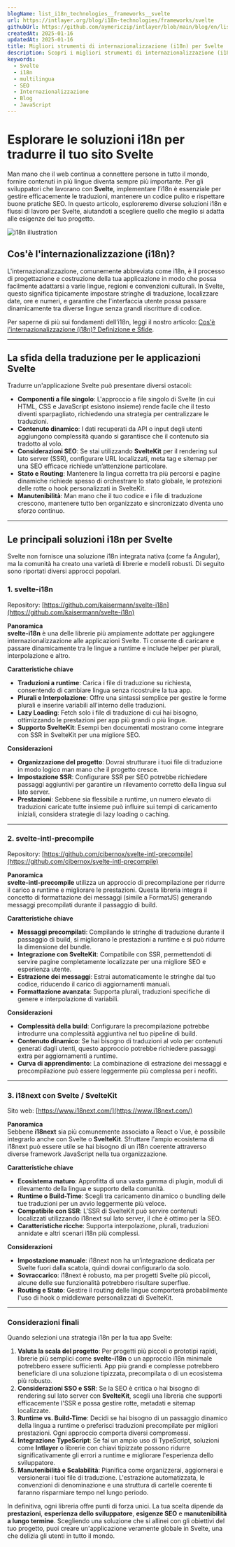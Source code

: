 ```yaml
---
blogName: list_i18n_technologies__frameworks__svelte
url: https://intlayer.org/blog/i18n-technologies/frameworks/svelte
githubUrl: https://github.com/aymericzip/intlayer/blob/main/blog/en/list_i18n_technologies/frameworks/svelte.md
createdAt: 2025-01-16
updatedAt: 2025-01-16
title: Migliori strumenti di internazionalizzazione (i18n) per Svelte
description: Scopri i migliori strumenti di internazionalizzazione (i18n) per Svelte per affrontare i sfide di traduzione, migliorare la ricerca sul web e fornire un'esperienza web globale senza problemi.
keywords:
  - Svelte
  - i18n
  - multilingua
  - SEO
  - Internazionalizzazione
  - Blog
  - JavaScript
---
```


# Esplorare le soluzioni i18n per tradurre il tuo sito Svelte

Man mano che il web continua a connettere persone in tutto il mondo, fornire contenuti in più lingue diventa sempre più importante. Per gli sviluppatori che lavorano con **Svelte**, implementare l’i18n è essenziale per gestire efficacemente le traduzioni, mantenere un codice pulito e rispettare buone pratiche SEO. In questo articolo, esploreremo diverse soluzioni i18n e flussi di lavoro per Svelte, aiutandoti a scegliere quello che meglio si adatta alle esigenze del tuo progetto.

![i18n illustration](https://github.com/aymericzip/intlayer/blob/main/blog/assets/i18n.webp)

## Cos'è l'internazionalizzazione (i18n)?

L'internazionalizzazione, comunemente abbreviata come i18n, è il processo di progettazione e costruzione della tua applicazione in modo che possa facilmente adattarsi a varie lingue, regioni e convenzioni culturali. In Svelte, questo significa tipicamente impostare stringhe di traduzione, localizzare date, ore e numeri, e garantire che l'interfaccia utente possa passare dinamicamente tra diverse lingue senza grandi riscritture di codice.

Per saperne di più sui fondamenti dell’i18n, leggi il nostro articolo: [Cos'è l'internazionalizzazione (i18n)? Definizione e Sfide](https://github.com/aymericzip/intlayer/blob/main/blog/it/what_is_internationalization.md).

---

## La sfida della traduzione per le applicazioni Svelte

Tradurre un'applicazione Svelte può presentare diversi ostacoli:

- **Componenti a file singolo**: L'approccio a file singolo di Svelte (in cui HTML, CSS e JavaScript esistono insieme) rende facile che il testo diventi sparpagliato, richiedendo una strategia per centralizzare le traduzioni.
- **Contenuto dinamico**: I dati recuperati da API o input degli utenti aggiungono complessità quando si garantisce che il contenuto sia tradotto al volo.
- **Considerazioni SEO**: Se stai utilizzando **SvelteKit** per il rendering sul lato server (SSR), configurare URL localizzati, meta tag e sitemap per una SEO efficace richiede un’attenzione particolare.
- **Stato e Routing**: Mantenere la lingua corretta tra più percorsi e pagine dinamiche richiede spesso di orchestrare lo stato globale, le protezioni delle rotte o hook personalizzati in SvelteKit.
- **Manutenibilità**: Man mano che il tuo codice e i file di traduzione crescono, mantenere tutto ben organizzato e sincronizzato diventa uno sforzo continuo.

---

## Le principali soluzioni i18n per Svelte

Svelte non fornisce una soluzione i18n integrata nativa (come fa Angular), ma la comunità ha creato una varietà di librerie e modelli robusti. Di seguito sono riportati diversi approcci popolari.

### 1. svelte-i18n

Repository: [https://github.com/kaisermann/svelte-i18n](https://github.com/kaisermann/svelte-i18n)

**Panoramica**  
**svelte-i18n** è una delle librerie più ampiamente adottate per aggiungere internazionalizzazione alle applicazioni Svelte. Ti consente di caricare e passare dinamicamente tra le lingue a runtime e include helper per plurali, interpolazione e altro.

**Caratteristiche chiave**

- **Traduzioni a runtime**: Carica i file di traduzione su richiesta, consentendo di cambiare lingua senza ricostruire la tua app.
- **Plurali e Interpolazione**: Offre una sintassi semplice per gestire le forme plurali e inserire variabili all'interno delle traduzioni.
- **Lazy Loading**: Fetch solo i file di traduzione di cui hai bisogno, ottimizzando le prestazioni per app più grandi o più lingue.
- **Supporto SvelteKit**: Esempi ben documentati mostrano come integrare con SSR in SvelteKit per una migliore SEO.

**Considerazioni**

- **Organizzazione del progetto**: Dovrai strutturare i tuoi file di traduzione in modo logico man mano che il progetto cresce.
- **Impostazione SSR**: Configurare SSR per SEO potrebbe richiedere passaggi aggiuntivi per garantire un rilevamento corretto della lingua sul lato server.
- **Prestazioni**: Sebbene sia flessibile a runtime, un numero elevato di traduzioni caricate tutte insieme può influire sui tempi di caricamento iniziali, considera strategie di lazy loading o caching.

---

### 2. svelte-intl-precompile

Repository: [https://github.com/cibernox/svelte-intl-precompile](https://github.com/cibernox/svelte-intl-precompile)

**Panoramica**  
**svelte-intl-precompile** utilizza un approccio di precompilazione per ridurre il carico a runtime e migliorare le prestazioni. Questa libreria integra il concetto di formattazione dei messaggi (simile a FormatJS) generando messaggi precompilati durante il passaggio di build.

**Caratteristiche chiave**

- **Messaggi precompilati**: Compilando le stringhe di traduzione durante il passaggio di build, si migliorano le prestazioni a runtime e si può ridurre la dimensione del bundle.
- **Integrazione con SvelteKit**: Compatibile con SSR, permettendoti di servire pagine completamente localizzate per una migliore SEO e esperienza utente.
- **Estrazione dei messaggi**: Estrai automaticamente le stringhe dal tuo codice, riducendo il carico di aggiornamenti manuali.
- **Formattazione avanzata**: Supporta plurali, traduzioni specifiche di genere e interpolazione di variabili.

**Considerazioni**

- **Complessità della build**: Configurare la precompilazione potrebbe introdurre una complessità aggiuntiva nel tuo pipeline di build.
- **Contenuto dinamico**: Se hai bisogno di traduzioni al volo per contenuti generati dagli utenti, questo approccio potrebbe richiedere passaggi extra per aggiornamenti a runtime.
- **Curva di apprendimento**: La combinazione di estrazione dei messaggi e precompilazione può essere leggermente più complessa per i neofiti.

---

### 3. i18next con Svelte / SvelteKit

Sito web: [https://www.i18next.com/](https://www.i18next.com/)

**Panoramica**  
Sebbene **i18next** sia più comunemente associato a React o Vue, è possibile integrarlo anche con Svelte o **SvelteKit**. Sfruttare l'ampio ecosistema di i18next può essere utile se hai bisogno di un i18n coerente attraverso diverse framework JavaScript nella tua organizzazione.

**Caratteristiche chiave**

- **Ecosistema maturo**: Approfitta di una vasta gamma di plugin, moduli di rilevamento della lingua e supporto della comunità.
- **Runtime o Build-Time**: Scegli tra caricamento dinamico o bundling delle tue traduzioni per un avvio leggermente più veloce.
- **Compatibile con SSR**: L'SSR di SvelteKit può servire contenuti localizzati utilizzando i18next sul lato server, il che è ottimo per la SEO.
- **Caratteristiche ricche**: Supporta interpolazione, plurali, traduzioni annidate e altri scenari i18n più complessi.

**Considerazioni**

- **Impostazione manuale**: i18next non ha un’integrazione dedicata per Svelte fuori dalla scatola, quindi dovrai configurarlo da solo.
- **Sovraccarico**: i18next è robusto, ma per progetti Svelte più piccoli, alcune delle sue funzionalità potrebbero risultare superflue.
- **Routing e Stato**: Gestire il routing delle lingue comporterà probabilmente l'uso di hook o middleware personalizzati di SvelteKit.

---

### Considerazioni finali

Quando selezioni una strategia i18n per la tua app Svelte:

1. **Valuta la scala del progetto**: Per progetti più piccoli o prototipi rapidi, librerie più semplici come **svelte-i18n** o un approccio i18n minimale potrebbero essere sufficienti. App più grandi e complesse potrebbero beneficiare di una soluzione tipizzata, precompilata o di un ecosistema più robusto.
2. **Considerazioni SSO e SSR**: Se la SEO è critica o hai bisogno di rendering sul lato server con **SvelteKit**, scegli una libreria che supporti efficacemente l'SSR e possa gestire rotte, metadati e sitemap localizzate.
3. **Runtime vs. Build-Time**: Decidi se hai bisogno di un passaggio dinamico della lingua a runtime o preferisci traduzioni precompilate per migliori prestazioni. Ogni approccio comporta diversi compromessi.
4. **Integrazione TypeScript**: Se fai un ampio uso di TypeScript, soluzioni come **Intlayer** o librerie con chiavi tipizzate possono ridurre significativamente gli errori a runtime e migliorare l'esperienza dello sviluppatore.
5. **Manutenibilità e Scalabilità**: Pianifica come organizzerai, aggiornerai e versionerai i tuoi file di traduzione. L'estrazione automatizzata, le convenzioni di denominazione e una struttura di cartelle coerente ti faranno risparmiare tempo nel lungo periodo.

In definitiva, ogni libreria offre punti di forza unici. La tua scelta dipende da **prestazioni**, **esperienza dello sviluppatore**, **esigenze SEO** e **manutenibilità a lungo termine**. Scegliendo una soluzione che si allinei con gli obiettivi del tuo progetto, puoi creare un'applicazione veramente globale in Svelte, una che delizia gli utenti in tutto il mondo.
